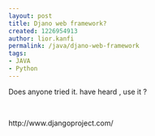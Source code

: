 ```yaml
---
layout: post
title: Djano web framework?
created: 1226954913
author: lior.kanfi
permalink: /java/djano-web-framework
tags:
- JAVA
- Python
---
```

<p>Does anyone tried it. have heard , use it ?</p><p>&nbsp;</p><p>http://www.djangoproject.com/</p>
